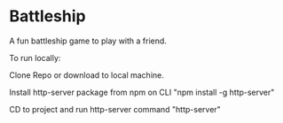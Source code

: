 # Battleship

A fun battleship game to play with a friend.

To run locally:

Clone Repo or download to local machine.

Install http-server package from npm on CLI
    "npm install -g http-server"

CD to project and run http-server command
    "http-server"
